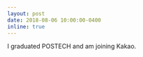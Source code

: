 ```yaml
---
layout: post
date: 2018-08-06 10:00:00-0400
inline: true
---
```


I graduated POSTECH and am joining Kakao.
